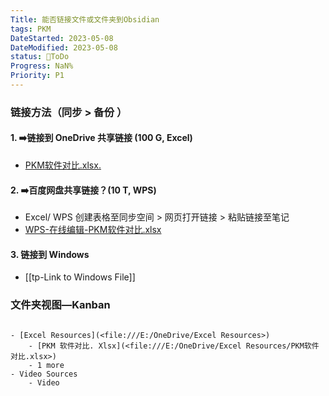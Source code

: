 ```yaml
---
Title: 能否链接文件或文件夹到Obsidian
tags: PKM
DateStarted: 2023-05-08
DateModified: 2023-05-08
status: 💚ToDo
Progress: NaN%
Priority: P1
---
```

### 链接方法（同步 > 备份 ）
#### 1. ➡️链接到 OneDrive 共享链接 (100 G, Excel)
- [PKM软件对比.xlsx.](https://1drv.ms/x/s!ApcrKjbSKOTigvplx65BMx4u2JzH5w?e=XiB6Hq)
#### 2. ➡️百度网盘共享链接？(10 T, WPS)
- Excel/ WPS 创建表格至同步空间 > 网页打开链接 > 粘贴链接至笔记
- [WPS-在线编辑-PKM软件对比.xlsx](https://pan.baidu.com/disk/docview?bdstoken=7d2b6054981dd2d23a373e283a16e2f2&uk=422983701&path=%2FPKM%E8%BD%AF%E4%BB%B6%E5%AF%B9%E6%AF%94.xlsx&share=0)
#### 3. 链接到 Windows
- [[tp-Link to Windows File]]
### 文件夹视图—Kanban

```ad-kanban

- [Excel Resources](<file:///E:/OneDrive/Excel Resources>)
	- [PKM 软件对比. Xlsx](<file:///E:/OneDrive/Excel Resources/PKM软件对比.xlsx>)
	- 1 more
- Video Sources
	- Video



```